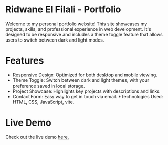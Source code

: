 # Ridwane El Filali - Portfolio
Welcome to my personal portfolio website! This site showcases my projects, skills, and professional experience in web development. It's designed to be responsive and includes a theme toggle feature that allows users to switch between dark and light modes.

# Features
* Responsive Design: Optimized for both desktop and mobile viewing.
* Theme Toggle: Switch between dark and light themes, with your preference saved in local storage.
* Project Showcase: Highlights key projects with descriptions and links.
* Contact Form: Easy way to get in touch via email.
*Technologies Used: HTML, CSS, JavaScript, vite.
# Live Demo
Check out the live demo [here.](https://portfolio-ridwane-el-filalis-projects.vercel.app/)


